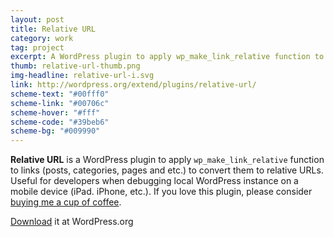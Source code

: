 ```yaml
---
layout: post
title: Relative URL
category: work
tag: project
excerpt: A WordPress plugin to apply wp_make_link_relative function to links to convert them to relative URLs.
thumb: relative-url-thumb.png
img-headline: relative-url-i.svg
link: http://wordpress.org/extend/plugins/relative-url/
scheme-text: "#00fff0"
scheme-link: "#00706c"
scheme-hover: "#fff"
scheme-code: "#39beb6"
scheme-bg: "#009990"
---
```


<div class=txt>
  <p><b>Relative URL</b> is a WordPress plugin to apply <code>wp_<wbr>make_<wbr>link_<wbr>relative</code> function to links (posts, categories, pages and etc.) to convert them to relative URLs. Useful for developers when debugging local WordPress instance on a mobile device (iPad. iPhone, etc.). If you love this plugin, please consider <a href="{{ site.data.var.donate }}">buying me a cup of coffee</a>.</p>

  <p class=download><a href="http://wordpress.org/extend/plugins/relative-url/">Download</a> it at WordPress.org</p>
</div>
